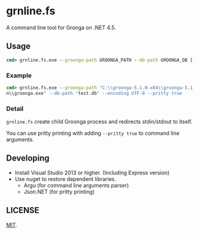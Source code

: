grnline.fs
===

A command line tool for Gronga on .NET 4.5.

## Usage

```cmd
cmd> grnline.fs.exe --groonga-path GROONGA_PATH --db-path GROONGA_DB [--encoding ENCODING] [--pritty true]
```

### Example

```cmd
cmd> grnline.fs.exe --groonga-path "C:\\groonga-5.1.0-x64\\groonga-5.1.0-x64\\bi
n\\groonga.exe" --db-path "test.db" --encoding UTF-8 --pritty true
```

### Detail

`grnline.fs` create child Groonga process and redirects stdin/stdout to itself.

You can use pritty printing with adding `--pritty true` to command line arguments.

## Developing

* Install Visual Studio 2013 or higher. (Including Express version)
* Use nuget to restore dependent libraries.
  * Argu (for command line arguments parser)
  * Json.NET (for pritty printing)

## LICENSE

[MIT](LICENSE).
